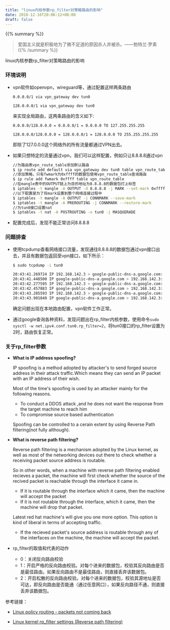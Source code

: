 ```yaml
---
title: "linux内核参数rp_filter对策略路由的影响"
date: 2018-12-16T20:06:12+08:00
draft: false
---
```


{{% summary %}}
> 爱国主义就是积极地为了微不足道的原因杀人并被杀。——勃特兰·罗素
{{% /summary %}}

linux内核参数rp_filter对策略路由的影响

### 环境说明

- vpn软件如openvpn，wireguard等，通过配置这样两条路由
	
	`0.0.0.0/1 via vpn_gateway dev tun0`
	
	`128.0.0.0/1 via vpn_gateway dev tun0`

    来实现全局路由，这两条路由的含义如下:
	
    `0.0.0.0/128.0.0.0 = 0.0.0.0/1 = 0.0.0.0 TO 127.255.255.255`
	
    `128.0.0.0/128.0.0.0 = 128.0.0.0/1 = 128.0.0.0 TO 255.255.255.255`
	
    即除了127.0.0.0这个网络外的所有流量都通过VPN出去。

- 如果只想特定的流量通过vpn，我们可以这样配置，例如只让8.8.8.8通过vpn

    ```sh
    //为路由表vpn_route_table添加默认路由
    $ ip route add default via vpn_gateway dev tun0 table vpn_route_table
    //添加策略，只有fwmark为0xffff的数据包使用vpn_route_table查询路由
    $ ip rule add fwmark 0xffff table vpn_route_table
    //在mangle表中的OUTPUT链上为目的地址为8.8.8.8的数据包打上标签
    $ iptables -t mangle -A OUTPUT -d 8.8.8.8 -j MARK --set-mark 0xffff
    //以下配置是为了将mark设置到整个网络连接过程中
    $ iptables -t mangle -A OUTPUT -j CONNMARK --save-mark
    $ iptables -t mangle -A PREROUTING -j CONNMARK --restore-mark
    //为tun0接口设置nat
    $ iptables -t nat -A POSTROUTING -o tun0 -j MASQUERADE
    ```
    
-   配置完成后，发现不能正常访问8.8.8.8

### 问题排查

- 使用tcpdump查看网络接口流量，发现通往8.8.8.8的数据包通过vpn接口出去，并且有数据包返回至vpn接口，如下所示：
    ```sh
    $ sudo tcpdump -i tun0

    20:43:41.269724 IP 192.168.142.3 > google-public-dns-a.google.com: ICMP echo request, id 1879, seq 1, length 64
    20:43:41.448500 IP google-public-dns-a.google.com > 192.168.142.3: ICMP echo reply, id 1879, seq 1, length 64
    20:43:42.277595 IP 192.168.142.3 > google-public-dns-a.google.com: ICMP echo request, id 1879, seq 2, length 64
    20:43:42.457883 IP google-public-dns-a.google.com > 192.168.142.3: ICMP echo reply, id 1879, seq 2, length 64
    20:43:43.285593 IP 192.168.142.3 > google-public-dns-a.google.com: ICMP echo request, id 1879, seq 3, length 64
    20:43:43.901840 IP google-public-dns-a.google.com > 192.168.142.3: ICMP echo reply, id 1879, seq 3, length 64
    ```
    确定问题出现在本地路由配置，vpn软件工作正常。
    
- 通过google查询各种资料，发现问题出在rp_filter内核参数，使用命令`sudo sysctl -w net.ipv4.conf.tun0.rp_filter=2`，将tun0接口的rp_filter设置为2时，路由恢复正常。

### 关于rp_filter参数

- **What is IP address spoofing?**

    IP spoofing is a method adopted by attacker's to send forged source address in their attack traffic.Which means they can send an IP packet with an IP address of their wish.

    Most of the time's spoofing is used by an attacker mainly for the following reasons.
    - To conduct a DDOS attack ,and he does not want the response from the target machine to reach him
    - To compromise source based authentication
    
    Spoofing can be controlled to a cerain extent by using Reverse Path filtering(not fully although).
    
- **What is reverse path filtering?**

    Reverse path filtering is a mechanism adopted by the Linux kernel, as well as most of the networking devices out there to check whether a receiving packet source address is routable.

    So in other words, when a machine with reverse path filtering enabled recieves a packet, the machine will first check whether the source of the recived packet is reachable through the interface it came in.

    - If it is routable through the interface which it came, then the machine will accept the packet
    - If it is not routable through the interface, which it came, then the machine will drop that packet.

    Latest red hat machine's will give you one more option. This option is kind of liberal in terms of accepting traffic.

    - If the recieved packet's source address is routable through any of the interfaces on the machine, the machine will accept the packet.
  
- rp_filter的取值和代表的动作

    - 0：关闭反向路由校验
    - 1：开启严格的反向路由校验。对每个进来的数据包，校验其反向路由是否是最佳路由。如果反向路由不是最佳路由，则直接丢弃该数据包。
    - 2：开启松散的反向路由校验。对每个进来的数据包，校验其源地址是否可达，即反向路由是否能通（通过任意网口），如果反向路径不通，则直接丢弃该数据包。
    
参考链接：

- [Linux policy routing - packets not coming back](https://serverfault.com/questions/456308/linux-policy-routing-packets-not-coming-back)
    
- [Linux kernel rp_filter settings (Reverse path filtering)](https://www.slashroot.in/linux-kernel-rpfilter-settings-reverse-path-filtering)
